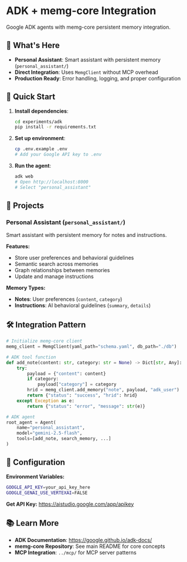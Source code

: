 # ADK + memg-core Integration

Google ADK agents with memg-core persistent memory integration.

## 🎯 What's Here

- **Personal Assistant**: Smart assistant with persistent memory (`personal_assistant/`)
- **Direct Integration**: Uses `MemgClient` without MCP overhead
- **Production Ready**: Error handling, logging, and proper configuration

## 🚀 Quick Start

1. **Install dependencies**:
   ```bash
   cd experiments/adk
   pip install -r requirements.txt
   ```

2. **Set up environment**:
   ```bash
   cp .env.example .env
   # Add your Google API key to .env
   ```

3. **Run the agent**:
   ```bash
   adk web
   # Open http://localhost:8000
   # Select "personal_assistant"
   ```

## 📁 Projects

### Personal Assistant (`personal_assistant/`)
Smart assistant with persistent memory for notes and instructions.

**Features:**
- Store user preferences and behavioral guidelines
- Semantic search across memories
- Graph relationships between memories
- Update and manage instructions

**Memory Types:**
- **Notes**: User preferences (`content`, `category`)
- **Instructions**: AI behavioral guidelines (`summary`, `details`)

## 🛠️ Integration Pattern

```python
# Initialize memg-core client
memg_client = MemgClient(yaml_path="schema.yaml", db_path="./db")

# ADK tool function
def add_note(content: str, category: str = None) -> Dict[str, Any]:
    try:
        payload = {"content": content}
        if category:
            payload["category"] = category
        hrid = memg_client.add_memory("note", payload, "adk_user")
        return {"status": "success", "hrid": hrid}
    except Exception as e:
        return {"status": "error", "message": str(e)}

# ADK agent
root_agent = Agent(
    name="personal_assistant",
    model="gemini-2.5-flash",
    tools=[add_note, search_memory, ...]
)
```

## 🔧 Configuration

**Environment Variables:**
```bash
GOOGLE_API_KEY=your_api_key_here
GOOGLE_GENAI_USE_VERTEXAI=FALSE
```

**Get API Key:** https://aistudio.google.com/app/apikey

## 📚 Learn More

- **ADK Documentation**: https://google.github.io/adk-docs/
- **memg-core Repository**: See main README for core concepts
- **MCP Integration**: `../mcp/` for MCP server patterns
